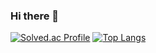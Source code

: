 ### Hi there 👋

<!--
**skd9712/skd9712** is a ✨ _special_ ✨ repository because its `README.md` (this file) appears on your GitHub profile.

Here are some ideas to get you started:

- 🔭 I’m currently working on ...
- 🌱 I’m currently learning ...
- 👯 I’m looking to collaborate on ...
- 🤔 I’m looking for help with ...
- 💬 Ask me about ...
- 📫 How to reach me: ...
- 😄 Pronouns: ...
- ⚡ Fun fact: ...
-->
[![Solved.ac Profile](http://mazassumnida.wtf/api/v2/generate_badge?boj=skd9712)](https://solved.ac/skd9712)
[![Top Langs](https://github-readme-stats.vercel.app/api/top-langs/?username=skd9712)](https://github.com/anuraghazra/github-readme-stats)
